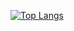 [![Top Langs](https://github-readme-stats.vercel.app/api/top-langs/?username=Simeon2001&layout=compact)](https://github.com/anuraghazra/github-readme-stats)
